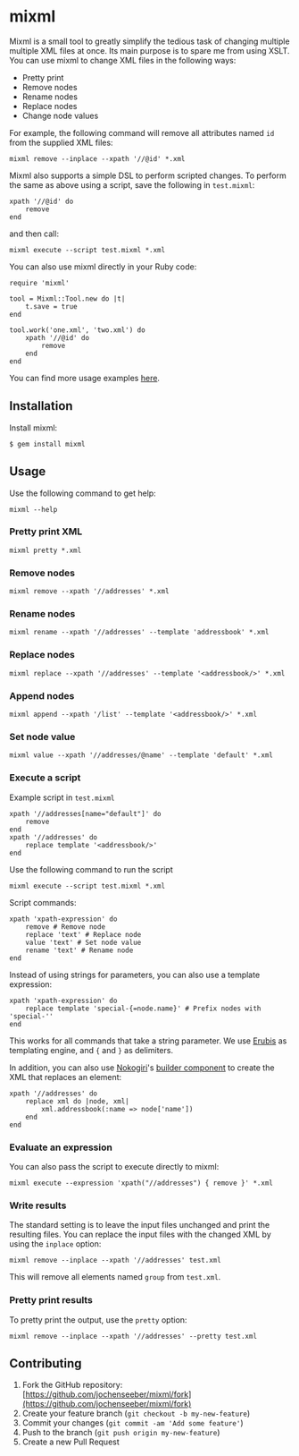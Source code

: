 # mixml

Mixml is a small tool to greatly simplify the tedious task of changing multiple multiple XML files at once. Its main
purpose is to spare me from using XSLT. You can use mixml to change XML files in the following ways:

  * Pretty print
  * Remove nodes
  * Rename nodes
  * Replace nodes
  * Change node values

For example, the following command will remove all attributes named `id` from the supplied XML files:

    mixml remove --inplace --xpath '//@id' *.xml

Mixml also supports a simple DSL to perform scripted changes. To perform the same as above using a script, save the
following in `test.mixml`:

    xpath '//@id' do
        remove
    end

and then call:

    mixml execute --script test.mixml *.xml

You can also use mixml directly in your Ruby code:

    require 'mixml'

    tool = Mixml::Tool.new do |t|
        t.save = true
    end

    tool.work('one.xml', 'two.xml') do
        xpath '//@id' do
            remove
        end
    end

You can find more usage examples [here](demo/tool.md).

## Installation

Install mixml:

    $ gem install mixml

## Usage

Use the following command to get help:

    mixml --help

### Pretty print XML

    mixml pretty *.xml

### Remove nodes

    mixml remove --xpath '//addresses' *.xml

### Rename nodes

    mixml rename --xpath '//addresses' --template 'addressbook' *.xml

### Replace nodes

    mixml replace --xpath '//addresses' --template '<addressbook/>' *.xml

### Append nodes

    mixml append --xpath '/list' --template '<addressbook/>' *.xml

### Set node value

    mixml value --xpath '//addresses/@name' --template 'default' *.xml

### Execute a script

Example script in `test.mixml`

    xpath '//addresses[name="default"]' do
        remove
    end
    xpath '//addresses' do
        replace template '<addressbook/>'
    end

Use the following command to run the script

    mixml execute --script test.mixml *.xml

Script commands:

    xpath 'xpath-expression' do
        remove # Remove node
        replace 'text' # Replace node
        value 'text' # Set node value
        rename 'text' # Rename node
    end

Instead of using strings for parameters, you can also use a template expression:

    xpath 'xpath-expression' do
        replace template 'special-{=node.name}' # Prefix nodes with 'special-''
    end

This works for all commands that take a string parameter. We use [Erubis](http://www.kuwata-lab.com/erubis) as
templating engine, and `{` and `}` as delimiters.

In addition, you can also use [Nokogiri](http://http://nokogiri.org/)'s
[builder component](http://nokogiri.org/Nokogiri/XML/Builder.html) to create the XML that replaces an element:

    xpath '//addresses' do
        replace xml do |node, xml|
            xml.addressbook(:name => node['name'])
        end
    end

### Evaluate an expression

You can also pass the script to execute directly to mixml:

    mixml execute --expression 'xpath("//addresses") { remove }' *.xml

### Write results

The standard setting is to leave the input files unchanged and print the resulting files. You can replace the input
files with the changed XML by using the `inplace` option:

    mixml remove --inplace --xpath '//addresses' test.xml

This will remove all elements named `group` from `test.xml`.

### Pretty print results

To pretty print the output, use the `pretty` option:

    mixml remove --inplace --xpath '//addresses' --pretty test.xml

## Contributing

1. Fork the GitHub repository: [https://github.com/jochenseeber/mixml/fork](https://github.com/jochenseeber/mixml/fork)
2. Create your feature branch (`git checkout -b my-new-feature`)
3. Commit your changes (`git commit -am 'Add some feature'`)
4. Push to the branch (`git push origin my-new-feature`)
5. Create a new Pull Request
